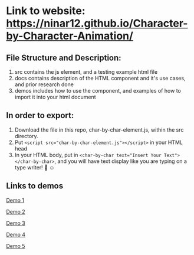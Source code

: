 # Link to website: https://ninar12.github.io/Character-by-Character-Animation/

## File Structure and Description:

1. src contains the js element, and a testing example html file
2. docs contains description of the HTML component and it's use cases, and prior research done
3. demos includes how to use the component, and examples of how to import it into your html document

## In order to export:

1. Download the file in this repo, char-by-char-element.js, within the src directory.
2. Put `<script src="char-by-char-element.js"></script>` in your HTML head
3. In your HTML body, put in `<char-by-char text="Insert Your Text"></char-by-char>`, and you will have text display like you are typing on a type writer! 💯 ☺️

## Links to demos

[Demo 1](/demos/demo1.html)

[Demo 2](/demos/demo2.html)

[Demo 3](/demos/demo3.html)

[Demo 4](/demos/demo4.html)

[Demo 5](/demos/demo5.html)
